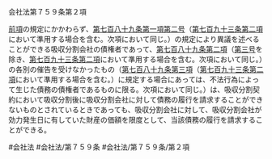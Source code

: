 会社法第７５９条第２項

[前項](会社法＿＿＿＿第７５９条第１項)の規定にかかわらず、[第七百八十九条第一項第二号](会社法＿＿＿＿第７８９条第１項第２号)（[第七百九十三条第二項](会社法＿＿＿＿第７９３条第２項)において準用する場合を含む。次項において同じ。）の規定により異議を述べることができる吸収分割会社の債権者であって、[第七百八十九条第二項](会社法＿＿＿＿第７８９条第２項)（[第三号](会社法＿＿＿＿第７５９条第２項第３号)を除き、[第七百九十三条第二項](会社法＿＿＿＿第７９３条第２項)において準用する場合を含む。次項において同じ。）の各別の催告を受けなかったもの（[第七百八十九条第三項](会社法＿＿＿＿第７８９条第３項)（[第七百九十三条第二項](会社法＿＿＿＿第７９３条第２項)において準用する場合を含む。）に規定する場合にあっては、不法行為によって生じた債務の債権者であるものに限る。次項において同じ。）は、吸収分割契約において吸収分割後に吸収分割会社に対して債務の履行を請求することができないものとされているときであっても、吸収分割会社に対して、吸収分割会社が効力発生日に有していた財産の価額を限度として、当該債務の履行を請求することができる。

#会社法
#会社法/第７５９条
#会社法/第７５９条/第２項
